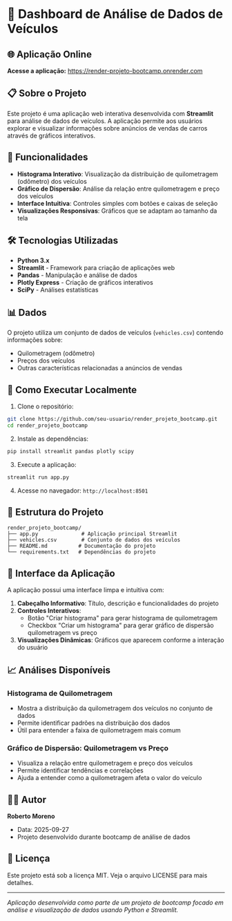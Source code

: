 # 🚗 Dashboard de Análise de Dados de Veículos

## 🌐 Aplicação Online
**Acesse a aplicação:** https://render-projeto-bootcamp.onrender.com

## 📋 Sobre o Projeto

Este projeto é uma aplicação web interativa desenvolvida com **Streamlit** para análise de dados de veículos. A aplicação permite aos usuários explorar e visualizar informações sobre anúncios de vendas de carros através de gráficos interativos.

## 🎯 Funcionalidades

- **Histograma Interativo**: Visualização da distribuição de quilometragem (odômetro) dos veículos
- **Gráfico de Dispersão**: Análise da relação entre quilometragem e preço dos veículos
- **Interface Intuitiva**: Controles simples com botões e caixas de seleção
- **Visualizações Responsivas**: Gráficos que se adaptam ao tamanho da tela

## 🛠️ Tecnologias Utilizadas

- **Python 3.x**
- **Streamlit** - Framework para criação de aplicações web
- **Pandas** - Manipulação e análise de dados
- **Plotly Express** - Criação de gráficos interativos
- **SciPy** - Análises estatísticas

## 📊 Dados

O projeto utiliza um conjunto de dados de veículos (`vehicles.csv`) contendo informações sobre:
- Quilometragem (odômetro)
- Preços dos veículos
- Outras características relacionadas a anúncios de vendas

## 🚀 Como Executar Localmente

1. Clone o repositório:
```bash
git clone https://github.com/seu-usuario/render_projeto_bootcamp.git
cd render_projeto_bootcamp
```

2. Instale as dependências:
```bash
pip install streamlit pandas plotly scipy
```

3. Execute a aplicação:
```bash
streamlit run app.py
```

4. Acesse no navegador: `http://localhost:8501`

## 📁 Estrutura do Projeto

```
render_projeto_bootcamp/
├── app.py              # Aplicação principal Streamlit
├── vehicles.csv        # Conjunto de dados dos veículos
├── README.md          # Documentação do projeto
└── requirements.txt   # Dependências do projeto
```

## 🎨 Interface da Aplicação

A aplicação possui uma interface limpa e intuitiva com:

1. **Cabeçalho Informativo**: Título, descrição e funcionalidades do projeto
2. **Controles Interativos**:
   - Botão "Criar histograma" para gerar histograma de quilometragem
   - Checkbox "Criar um histograma" para gerar gráfico de dispersão quilometragem vs preço
3. **Visualizações Dinâmicas**: Gráficos que aparecem conforme a interação do usuário

## 📈 Análises Disponíveis

### Histograma de Quilometragem
- Mostra a distribuição da quilometragem dos veículos no conjunto de dados
- Permite identificar padrões na distribuição dos dados
- Útil para entender a faixa de quilometragem mais comum

### Gráfico de Dispersão: Quilometragem vs Preço
- Visualiza a relação entre quilometragem e preço dos veículos
- Permite identificar tendências e correlações
- Ajuda a entender como a quilometragem afeta o valor do veículo

## 👨‍💻 Autor

**Roberto Moreno**
- Data: 2025-09-27
- Projeto desenvolvido durante bootcamp de análise de dados

## 📝 Licença

Este projeto está sob a licença MIT. Veja o arquivo LICENSE para mais detalhes.

---

*Aplicação desenvolvida como parte de um projeto de bootcamp focado em análise e visualização de dados usando Python e Streamlit.*